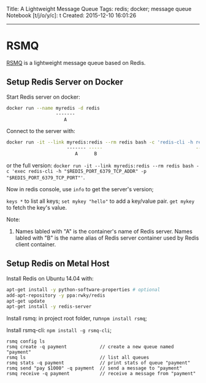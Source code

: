 Title: A Lightweight Message Queue
Tags: redis; docker; message queue
Notebook [t/j/o/y/c]: t
Created: 2015-12-10 16:01:26

------

# RSMQ

[RSMQ](http://smrchy.github.io/rsmq/) is a lightweight message queue
based on Redis.

## Setup Redis Server on Docker

Start Redis server on docker:
```bash
docker run --name myredis -d redis
                  -------
                     A
```

Connect to the server with:
```bash
docker run -it --link myredis:redis --rm redis bash -c 'redis-cli -h redis'
                      ------- -----                                  -----
                         A      B                                      B
```
or the full version:
`docker run -it --link myredis:redis --rm redis bash -c 'exec redis-cli -h "$REDIS_PORT_6379_TCP_ADDR" -p "$REDIS_PORT_6379_TCP_PORT"'`.

Now in redis console, use `info` to get the server's version;

`keys *` to list all keys;
`set mykey "hello"` to add a key/value pair.
`get mykey` to fetch the key's value.

Note:

1. Names labled with "A" is the container's name of Redis server.
Names labled with "B" is the name alias of Redis server container used
by Redis client container.

## Setup Redis on Metal Host

Install Redis on Ubuntu 14.04 with:
```bash
apt-get install -y python-software-properties # optional
add-apt-repository -y ppa:rwky/redis
apt-get update
apt-get install -y redis-server
```

Install rsmq: in project root folder, run`npm install rsmq`;

Install rsmq-cli: `npm install -g rsmq-cli`;

    rsmq config ls
    rsmq create -q payment            // create a new queue named "payment"
    rsmq ls                           // list all queues
    rsmq stats -q payment             // print stats of queue "payment"
    rsmq send "pay $1000" -q payment  // send a message to "payment"
    rsmq receive -q payment           // receive a message from "payment"
